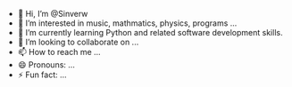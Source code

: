 - 👋 Hi, I’m @Sinverw
- 👀 I’m interested in music, mathmatics, physics, programs ...
- 🌱 I’m currently learning Python and related software development skills.
- 💞️ I’m looking to collaborate on ...
- 📫 How to reach me ...
- 😄 Pronouns: ...
- ⚡ Fun fact: ...

<!---
Sinverw/Sinverw is a ✨ special ✨ repository because its `README.md` (this file) appears on your GitHub profile.
You can click the Preview link to take a look at your changes.
--->
